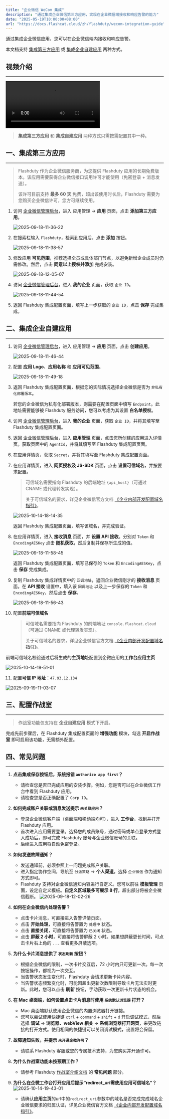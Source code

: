 ```yaml
---
title: "企业微信 WeCom 集成"
description: "通过集成企业微信第三方应用，实现在企业微信端接收和响应告警的能力"
date: "2025-05-19T10:00:00+08:00"
url: "https://docs.flashcat.cloud/zh/flashduty/wecom-integration-guide"
---
```


通过集成企业微信应用，您可以在企业微信端内接收和响应告警。

本文档支持 [集成第三方应用](#third-party) 或 [集成企业自建应用](#self) 两种方式。

<div class="hide">

## 视频介绍

---

<Video src="https://download.flashcat.cloud/flashduty/video/wechat.mp4"></Video>

</div>

> **集成第三方应用** 和 **集成自建应用** 两种方式只需按需配置其中一种。

<span id="third-party"></span>

## 一、集成第三方应用

---

> Flashduty 作为企业微信服务商，为您提供 Flashduty 应用的长期免费版本。该应用需要获得企业微信接口调用许可才能使用（免密登录 + 消息发送）。
>
> 该许可目前支持 **最多 60 天** 免费，超出该使用时长后，Flashduty 需要为您购买企业微信许可，您方可继续使用。

1. 访问 [企业微信管理后台](https://work.weixin.qq.com/wework_admin/frame#apps)，进入 应用管理 → **应用** 页面，点击 **添加第三方应用**。

   ![2025-09-18-11-36-22](https://docs-cdn.flashcat.cloud/images/png/ae4d35a354aaf22dd41b7493200517bc.png)

2. 在搜索栏输入 `Flashduty`，检索到应用后，点击 **添加** 按钮。

   ![2025-09-18-11-38-57](https://docs-cdn.flashcat.cloud/images/png/77347db478c45f4c9d238d587d323a78.png)

3. 修改应用 **可见范围**，推荐选择全员或具体部门节点，以避免新增企业成员时仍需修改。然后，点击 **同意以上授权并添加** 完成安装。

   ![2025-09-18-12-05-07](https://docs-cdn.flashcat.cloud/images/png/0821d1afdeb5db34c4c9b5548d5c8ca1.png)

4. 访问 [企业微信管理后台](https://work.weixin.qq.com/wework_admin/frame#apps)，进入 **我的企业** 页面，获取 `企业 ID`。

   ![2025-09-18-11-44-54](https://docs-cdn.flashcat.cloud/images/png/c032dc755a72550d57658dd5962dafe4.png)

5. 返回 Flashduty 集成配置页面，填写上一步获取的 `企业 ID`，点击 **保存** 完成集成。

<span id="self"></span>

## 二、集成企业自建应用

---

1. 访问 [企业微信管理后台](https://work.weixin.qq.com/wework_admin/frame#apps)，进入 应用管理 → **应用** 页面，点击 **创建应用**。

   ![2025-09-18-11-46-44](https://docs-cdn.flashcat.cloud/images/png/ed274f6a897b808678a5a29b23adcb66.png)

2. 配置 **应用 Logo**、**应用名称** 和 **应用可见范围**。

   ![2025-09-18-11-49-18](https://docs-cdn.flashcat.cloud/images/png/26ec124891e580a6d1e1035ba52636ba.png)

3. 返回 Flashduty 集成配置页面，根据您的实际情况选择企业微信是否为 `非私有化部署版本`。

   若您的企业微信为私有化部署版本，则需要在配置页面中填写 `Endpoint`。此地址需要能够被 Flashduty 服务访问，您可以考虑为其设置 **白名单授权**。

4. 访问 [企业微信管理后台](https://work.weixin.qq.com/wework_admin/frame#apps)，进入 **我的企业** 页面，获取 `企业 ID`，并将其填写至 Flashduty 集成配置页面。

5. 返回 [企业微信管理后台](https://work.weixin.qq.com/wework_admin/frame#apps)，进入 **应用管理** 页面，点击您所创建的应用进入详情页。获取页面中的 `AgentId`，并将其填写至 Flashduty 集成配置页面。

6. 在应用详情页，获取 `Secret`，并将其填写至 Flashduty 集成配置页面。

7. 在应用详情页，进入 **网页授权及 JS-SDK** 页面，点击 **设置可信域名**，并按要求配置。

   > 可信域名需要指向 Flashduty 的后端地址 `{api_host}`（可通过 CNAME 或代理转发实现）。
   >
   > 关于可信域名的要求，详见企业微信官方文档 [《企业内部开发配置域名指引》](https://open.work.weixin.qq.com/wwopen/common/readDocument/40754)。

   ![2025-10-14-18-14-35](https://docs-cdn.flashcat.cloud/images/png/4be16b9ae4065c0199ba7f54781444e7.png)

   返回 Flashduty 集成配置页面，填写该域名，并完成验证。

8. 在应用详情页，进入 **接收消息** 页面，并 **设置 API 接收**。分别对 `Token` 和 `EncodingAESKey` 点击 **随机获取**，然后复制并保存所生成的值。

   ![2025-09-18-11-58-45](https://docs-cdn.flashcat.cloud/images/png/919bd2722c75513ce1d301779b39c3bf.png)

   返回 Flashduty 集成配置页面，填写已保存的 `Token` 和 `EncodingAESKey`，点击 **保存** 完成集成。

9. 复制 Flashduty 集成详情页中的 `回调地址`，返回企业微信刚才的 **接收消息** 页面。在 **API 接收** 设置中，填入该 `回调地址` 以及上一步保存的 `Token` 和 `EncodingAESKey`，然后点击 **保存**。

   ![2025-09-18-11-56-43](https://docs-cdn.flashcat.cloud/images/png/c990c27f7ad90af172e159fc4acfead7.png)

10. 配置**前端可信域名**

    > 可信域名需要指向 Flashduty 的前端地址 `console.flashcat.cloud`（可通过 CNAME 或代理转发实现）。
    >
    > 关于可信域名的要求，详见企业微信官方文档 [《企业内部开发配置域名指引》](https://open.work.weixin.qq.com/wwopen/common/readDocument/40754)。

   前端可信域名校验通过后将生成的**主页地址**配置到企微应用的**工作台应用主页**

   ![2025-10-14-19-51-01](https://docs-cdn.flashcat.cloud/images/png/595a71dd5624a37312676e83c45d79c4.png)

11. 配置**可信 IP 地址**：`47.93.12.134`

   ![2025-09-19-11-03-07](https://docs-cdn.flashcat.cloud/images/png/40ee9fe1bea9d2ad1da3180517c45dc7.png)

## 三、配置作战室

---

> 作战室功能仅支持在 **企业自建应用** 模式下开启。

完成先前步骤后，在 Flashduty 集成配置页面的 **增强功能** 模块，勾选 **开启作战室** 即可启用该功能，无需额外配置。

## 四、常见问题

---

1. **点击集成保存按钮后，系统报错 `authorize app first`？**
   - 请检查您是否已完成应用的安装步骤。例如，您是否可以在企业微信工作台中看到 Flashduty 应用。
   - 请检查您是否正确配置了 `Corp ID`。
2. **如何完成账户关联或消息发送提示 `未关联应用`？**
   - 登录企业微信客户端（桌面端和移动端均可），进入 **工作台**，找到并打开 Flashduty 应用。
   - 首次进入应用需要登录。选择您的成员账号，通过密码或单点登录方式登入成功后，即可完成 Flashduty 账号与企业微信账号的关联。
   - 后续进入应用将自动免密登录。
3. **如何发送故障通知？**
   - 发送通知前，必须参照上一问题完成账户关联。
   - 进入指定协作空间，导航至 `分派策略` → **个人渠道**，选择 `企业微信` 作为通知方式即可。
   - Flashduty 支持对企业微信通知内容进行自定义。您可以前往 **模板管理** 页面，设定自定义模板。**自定义区域最多可展示 8 行**，超出部分将被企业微信截断。
   ![2025-09-18-12-02-26](https://docs-cdn.flashcat.cloud/images/png/9cb6a325b4b16875fec3e0c5054be25b.png)

4. **如何在企业微信内处理告警？**
   - 点击卡片消息，可直接进入告警详情页面。
   - 点击 **开始处理**，可直接将告警置为 `处理中` 状态。
   - 点击 **直接关闭**，可直接将告警置为 `已关闭` 状态。
   - 点击 **屏蔽 2 小时**，可直接将告警屏蔽 2 小时。如果想屏蔽更长时间，可点击卡片右上角的 `...` 查看更多屏蔽选项。
5. **为什么卡片消息提供了 `状态刷新` 按钮？**
   - 根据企业微信的限制，一次卡片交互后，72 小时内只可更新一次。每一次按钮操作，都视为一次交互。
   - 当告警状态发生变化时，Flashduty 会请求更新卡片内容。
   - 当告警状态频繁变化时，可能因超出更新次数限制导致卡片无法实时更新。此时，您可以点击 **刷新** 按钮，手动获取一次更新卡片状态的机会。
6. **在 Mac 桌面端，如何设置点击卡片消息时使用 `系统默认浏览器` 打开？**
   - Mac 桌面端默认使用企业微信的内置浏览器打开链接。
   - 您可以尝试使用快捷键 `ctrl` + `command` + `shift` + `d` 开启调试模式，然后选择 **调试** → **浏览器、webView 相关** → **系统浏览器打开网页**，来更改链接的打开方式。使用相同的快捷键可以关闭调试模式，设置将会保留。
7. **故障通知失败，并提示 `未开通企微许可`？**
   - 请联系 Flashduty 客服或您的专属技术支持，为您购买并开通许可。
8. **为什么作战室功能未按预期工作？**
   - 请参考 Flashduty [作战室介绍文档](https://docs.flashcat.cloud/zh/flashduty/war-room) 的 **常见问题** 部分。
9. **为什么在企微工作台打开应用后提示“redirect_uri需使用应用可信域名”？**
![2025-10-14-19-43-01](https://docs-cdn.flashcat.cloud/images/png/4f7c73c4224f80ba47b0f83d45b5e780.png)
   - 请确认**应用主页**的url中的`redirect_uri`参数中的域名是否完成完成域名企业微信要求的归属认证，详见企业微信官方文档 [《企业内部开发配置域名指引》](https://open.work.weixin.qq.com/wwopen/common/readDocument/40754)。